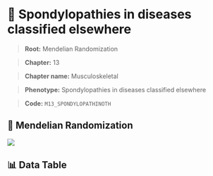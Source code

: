# 🧪 Spondylopathies in diseases classified elsewhere

> **Root:** Mendelian Randomization

> **Chapter:** 13  

> **Chapter name:** Musculoskeletal

> **Phenotype:** Spondylopathies in diseases classified elsewhere  

> **Code:** `M13_SPONDYLOPATHINOTH`

## 🧬 Mendelian Randomization  

<img src="/MR/Figures/Forward/M13_SPONDYLOPATHINOTH.png"/>

## 📊 Data Table

<CsvTableMRF src="/MR/Data/Forward/M13_SPONDYLOPATHINOTH.csv"/>
